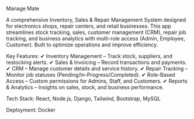 Manage Mate

A comprehensive Inventory, Sales & Repair Management System designed for electronics shops, repair centers, and retail businesses. This app streamlines stock tracking, sales, customer management (CRM), repair job tracking, and business analytics with multi-role access (Admin, Employee, Customer). Built to optimize operations and improve efficiency.

Key Features:
✔ Inventory Management – Track stock, suppliers, and restocking alerts.
✔ Sales & Invoicing – Record transactions and payments.
✔ CRM – Manage customer details and service history.
✔ Repair Tracking – Monitor job statuses (Pending/In-Progress/Completed).
✔ Role-Based Access – Custom permissions for Admins, Staff, and Customers.
✔ Reports & Analytics – Insights on sales, stock, and business performance.

Tech Stack: React, Node.js, Django, Tailwind, Bootstrap, MySQL

Deployment: Docker

